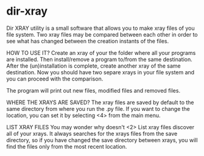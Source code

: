 # dir-xray
Dir XRAY utility is a small software that allows you to
make xray files of you file system. Two xray files may be compared
between each other in order to see what has changed between the creation
instants of the files.

HOW TO USE IT?
Create an xray of your the folder where all your programs
are installed. Then install/remove a program to/from the same destination.
After the (un)installation is complete, create another xray of the same
destination. Now you should have two separe xrays in your file system and
you can proceed with the comparison.

The program will print out new files, modified files and removed files.

WHERE THE XRAYS ARE SAVED?
The xray files are saved by default to the same directory from where you
run the .py file. If you want to change the location, you can set it by
selecting <4> from the main menu.

LIST XRAY FILES
You may wonder why doesn't <2> List xray files discover all of your xrays.
It always searches for the xrays files from the save directory, so if you
have changed the save directory between xrays, you will find the files only from the most recent location.
